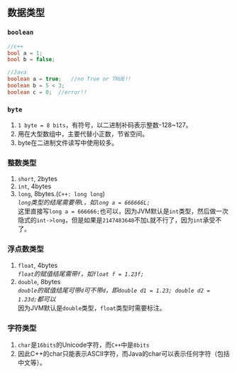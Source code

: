 ## 数据类型

### `boolean`
```cpp
//c++
bool a = 1;
bool b = false;
```
```java
//Java
boolean a = true;   //no True or TRUE!!
boolean b = 5 < 3;
boolean c = 0;  //error!!
```
  
### `byte`
1. `1 byte = 8 bits`，有符号，以二进制补码表示整数-128~127。
2. 用在大型数组中，主要代替小正数，节省空间。
3. byte在二进制文件读写中使用较多。
  
### 整数类型
1. `short`, 2bytes
2. `int`, 4bytes
3. `long`, 8bytes.(`C++: long long`)  
   *`long`类型的结尾需要带`L`，如`long a = 666666L;`*  
   这里直接写`long a = 666666;`也可以，因为JVM默认是`int`类型，然后做一次隐式的`int->long`，但是如果是`2147483648`不加`L`就不行了，因为`int`承受不了。
    
### 浮点数类型
1. `float`, 4bytes  
   *`float`的赋值结尾需带`f`，如`float f = 1.23f;`*
2. `double`, 8bytes  
   *`double`的赋值结尾可带`d`可不带`d`，即`double d1 = 1.23; double d2 = 1.23d;`都可以*  
   因为JVM默认是`double`类型，`float`类型时需要标注。
  
### 字符类型
1. `char`是`16bits`的Unicode字符，而`C++`中是`8bits`
2. 因此C++的char只能表示ASCII字符，而Java的char可以表示任何字符（包括中文等）。
  
